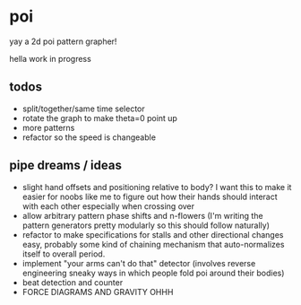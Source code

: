 poi
=====

yay a 2d poi pattern grapher!

hella work in progress

todos
-----
+ split/together/same time selector
+ rotate the graph to make theta=0 point up
+ more patterns
+ refactor so the speed is changeable

pipe dreams / ideas
-----
+ slight hand offsets and positioning relative to body? I want this to make it easier for noobs like me to figure out how their hands should interact with each other especially when crossing over
+ allow arbitrary pattern phase shifts and n-flowers (I'm writing the pattern generators pretty modularly so this should follow naturally)
+ refactor to make specifications for stalls and other directional changes easy, probably some kind of chaining mechanism that auto-normalizes itself to overall period.
+ implement "your arms can't do that" detector (involves reverse engineering sneaky ways in which people fold poi around their bodies)
+ beat detection and counter
+ FORCE DIAGRAMS AND GRAVITY OHHH
